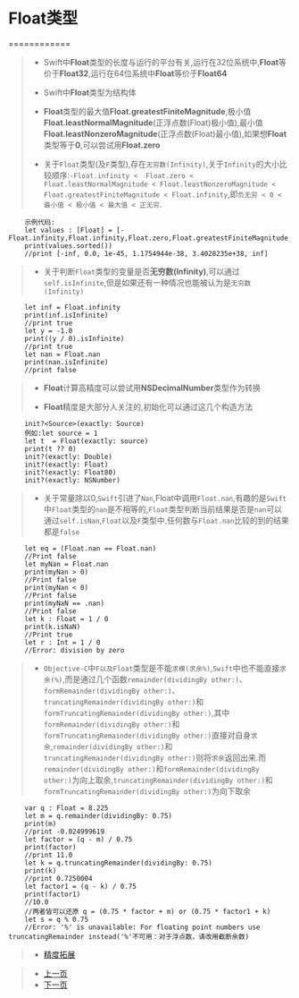 
# Float类型
============

> - Swift中**Float**类型的长度与运行的平台有关,运行在32位系统中,**Float**等价于**Float32**,运行在64位系统中**Float**等价于**Float64**
> 
> - Swift中**Float**类型为结构体
> 
> - **Float**类型的最大值**Float.greatestFiniteMagnitude**,极小值**Float.leastNormalMagnitude**(正浮点数(Float)极小值),最小值**Float.leastNonzeroMagnitude**(正浮点数(Float)最小值),如果想**Float**类型等于**0**,可以尝试用**Float.zero**
> 
> - 关于`Float`类型(及`F`类型),存在`无穷数(Infinity)`,关于`Infinity`的大小比较顺序:`-Float.infinity < 
  Float.zero < Float.leastNormalMagnitude < Float.leastNonzeroMagnitude < Float.greatestFiniteMagnitude < Float.infinity`,即`负无穷 < 0 < 最小值 < 极小值 < 最大值 < 正无穷`.
>
		示例代码:
 		let values : [Float] = [-Float.infinity,Float.infinity,Float.zero,Float.greatestFiniteMagnitude,Float.leastNormalMagnitude,Float.leastNonzeroMagnitude]
		print(values.sorted())
		//print [-inf, 0.0, 1e-45, 1.1754944e-38, 3.4028235e+38, inf]
	
> 
> - 关于判断`Float`类型的变量是否**无穷数(Infinity)**,可以通过`self.isInfinite`,但是如果还有一种情况也能被认为是`无穷数(Infinity)`
> 
 		let inf = Float.infinity
		print(inf.isInfinite)
		//print true
		let y = -1.0
		print((y / 0).isInfinite)
		//print true
		let nan = Float.nan
		print(nan.isInfinite)
		//print false
	
> 
> - **Float**计算高精度可以尝试用**NSDecimalNumber**类型作为转换
> 
> - **Float**精度是大部分人关注的,初始化可以通过这几个构造方法
> 
> 
    	init?<Source>(exactly: Source) 
      	例如:let source = 1
    	let t  = Float(exactly: source)
    	print(t ?? 0)
    	init?(exactly: Double)
    	init?(exactly: Float)
    	init?(exactly: Float80)
    	init?(exactly: NSNumber)
> 
> - 关于常量除以0,`Swift`引进了`Nan`,Float中调用`Float.nan`,有趣的是`Swift`中`Float`类型的`nan`是不相等的,`Float`类型判断当前结果是否是`nan`可以通过`self.isNan`,`Float`以及`F`类型中,任何数与`Float.nan`比较的到的结果都是`false`
> 
		let eq = (Float.nan == Float.nan)
		//Print false
		let myNan = Float.nan
		print(myNan > 0)
		//Print false
		print(myNan < 0)
		//Print false
		print(myNaN == .nan)
		//Print false
		let k : Float = 1 / 0
		print(k.isNaN)
		//Print true
		let r : Int = 1 / 0
		//Error: division by zero

> 
> - `Objective-C`中`F以及Float`类型是不能`求模(求余%)`,`Swift`中也不能直接`求余(%)`,而是通过几个函数`remainder(dividingBy other:)`、`formRemainder(dividingBy other:)`、`truncatingRemainder(dividingBy other:)`和`formTruncatingRemainder(dividingBy other:)`,其中`formRemainder(dividingBy other:)`和`formTruncatingRemainder(dividingBy other:)`直接对自身`求余`,`remainder(dividingBy other:)`和`truncatingRemainder(dividingBy other:)`则将`求余`返回出来.而`remainder(dividingBy other:)`和`formRemainder(dividingBy other:)`为向上取余,`truncatingRemainder(dividingBy other:)`和`formTruncatingRemainder(dividingBy other:)`为向下取余
> 
		var q : Float = 8.225
		let m = q.remainder(dividingBy: 0.75)
		print(m)
		//print -0.024999619
		let factor = (q - m) / 0.75
		print(factor)
		//print 11.0
		let k = q.truncatingRemainder(dividingBy: 0.75)
		print(k)
		//print 0.7250004
		let factor1 = (q - k) / 0.75
		print(factor1)
		//10.0
		//两者皆可以还原 q = (0.75 * factor + m) or (0.75 * factor1 + k)	
		let s = q % 0.75
		//Error: '%' is unavailable: For floating point numbers use truncatingRemainder instead('%'不可用：对于浮点数，请改用截断余数)
> 
> - [精度拓展](./Code/NSDecimalNumber+YTExtension.swift)

> - [上一页](1.1Int类型.md)  
> - [下一页](1.3Double类型.md)
